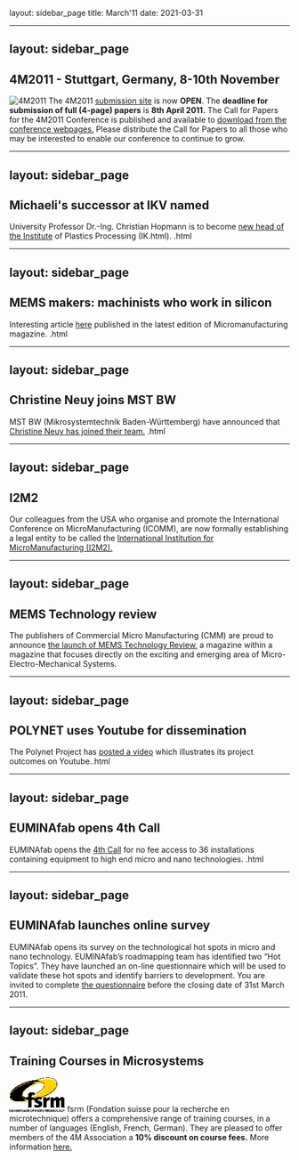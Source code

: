 layout: sidebar_page
title: March'11
date: 2021-03-31

<!--break-->
---
layout: sidebar_page
---

## 4M2011 - Stuttgart, Germany, 8-10th November


![4M2011](/images/4m-2011_web1.jpg)
The 4M2011 [submission site](/conference/2011/Submission_Guidelines) is now **OPEN**. The **deadline for submission of full (4-page) papers** is **8th April 2011.** The Call for Papers for the 4M2011 Conference is published and available to [download from the conference webpages.](/conference/2011/Call_for_Paper.html) Please distribute the Call for Papers to all those who may be interested to enable our conference to continue to grow.   
     
---
layout: sidebar_page
---

## Michaeli's successor at IKV named

University Professor Dr.-Ing. Christian Hopmann is to become [new head of the Institute](/contents/Michaelis-successor-IKV-named.html) of Plastics Processing (IK.html).  .html
   
---
layout: sidebar_page
---

## MEMS makers: machinists who work in silicon

Interesting article [here](/contents/MEMS-makers-machinists-who-work-silico.html) published in the latest edition of Micromanufacturing magazine.  .html

---
layout: sidebar_page
---

## Christine Neuy joins MST BW

MST BW (Mikrosystemtechnik Baden-Württemberg) have announced that [Christine Neuy has joined their team.](/contents/Christine-Neuy-joins-MST-B.html)  .html
  
---
layout: sidebar_page
---

## I2M2

Our colleagues from the USA who organise and promote the International Conference on MicroManufacturing (ICOMM), are now formally establishing a legal entity to be called the [International Institution for MicroManufacturing (I2M2).](http://i2m2.northwestern.edu/index.php)  
   
---
layout: sidebar_page
---

## MEMS Technology review

The publishers of Commercial Micro Manufacturing (CMM) are proud to announce [the launch of MEMS Technology Review,](http://www.micromanu.com/x/guideArchiveArticle.html?id=1941) a magazine within a magazine that focuses directly on the exciting and emerging area of Micro- Electro-Mechanical Systems.     
  
---
layout: sidebar_page
---

## POLYNET uses Youtube for dissemination

The Polynet Project has [posted a video](/contents/POLYNET-uses-YouTube-platform-disseminatio.html) which illustrates its project outcomes on Youtube..html
  
---
layout: sidebar_page
---

## EUMINAfab opens 4th Call

EUMINAfab opens the [4th Call](/contents/EUMINAfab-opens-4th-Cal.html) for no fee access to 36 installations containing equipment to high end micro and nano technologies.  .html
  
---
layout: sidebar_page
---

## EUMINAfab launches online survey

EUMINAfab opens its survey on the technological hot spots in micro and nano technology. 
EUMINAfab’s roadmapping team has identified two “Hot Topics”. They have launched an on-line questionnaire which will be used to validate these hot spots and identify barriers to development. You are invited to complete [the questionnaire](http://www.euminafab.eu/index.php/activities/roadmapping-questionnaire) before the closing date of 31st March 2011.
  
---
layout: sidebar_page
---

## Training Courses in Microsystems

![FSRM](/images/FSRM_LOGO_web.gif)
fsrm (Fondation suisse pour la recherche en microtechnique) offers a comprehensive range of training courses, in a number of languages (English, French, German). They are pleased to offer members of the 4M Association a <b>10% discount on course fees.</b> More information [here.](/contents/fsrm-training-course.html)